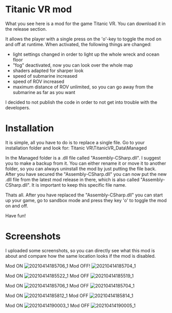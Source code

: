 # Titanic VR mod

What you see here is a mod for the game Titanic VR. You can download it in the release section.

It allows the player with a single press on the 'o'-key to toggle the mod on and off at runtime.
When activated, the following things are changed:
- light settings changed in order to light up the whole wreck and ocean floor
- "fog" deactivated, now you can look over the whole map
- shaders adapted for sharper look
- speed of submarine increased
- speed of ROV increased
- maximum distance of ROV unlimited, so you can go away from the submarine as far as you want

I decided to not publish the code in order to not get into trouble with the developers.

# Installation
It is simple, all you have to do is to replace a single file. Go to your installation folder and look for:
Titanic VR\TitanicVR_Data\Managed

In the Managed folder is a .dll file called "Assembly-CSharp.dll".
I suggest you to make a backup from it. You can either rename it or move it to another folder, so you can always uninstall the mod by just putting the file back.
After you have secured the  "Assembly-CSharp.dll" you can now put the new .dll file from the latest mod release in there, which is also called "Assembly-CSharp.dll". It is important to keep this specific file name.

Thats all. After you have replaced the "Assembly-CSharp.dll" you can start up your game, go to sandbox mode and press they key 'o' to toggle the mod on and off.

Have fun! 

# Screenshots

I uploaded some screenshots, so you can directly see what this mod is about and compare how the same location looks if the mod is disabled.

Mod ON
![20210414185706_1](https://user-images.githubusercontent.com/75583358/114753562-dff4a580-9d57-11eb-980c-ff98d53431b9.jpg)
Mod OFF!
![20210414185704_1](https://user-images.githubusercontent.com/75583358/114753581-e71bb380-9d57-11eb-8ab0-f361b8e9c125.jpg)

Mod ON
![20210414185522_1](https://user-images.githubusercontent.com/75583358/114753024-4d540680-9d57-11eb-99f1-0d58f2763f89.jpg)
Mod OFF
![20210414185519_1](https://user-images.githubusercontent.com/75583358/114753124-652b8a80-9d57-11eb-95dd-42cea7d82cb2.jpg)

Mod ON
![20210414185706_1](https://user-images.githubusercontent.com/75583358/114753158-6ceb2f00-9d57-11eb-93f0-9be7e8daa175.jpg)
Mod OFF
![20210414185704_1](https://user-images.githubusercontent.com/75583358/114753181-7379a680-9d57-11eb-837c-b1358318bb2b.jpg)

Mod ON
![20210414185812_1](https://user-images.githubusercontent.com/75583358/114753260-8c825780-9d57-11eb-8904-725e6c1df00d.jpg)
Mod OFF
![20210414185814_1](https://user-images.githubusercontent.com/75583358/114753282-92783880-9d57-11eb-96ee-fffcb51a0c5a.jpg)

Mod ON
![20210414190003_1](https://user-images.githubusercontent.com/75583358/114753299-9a37dd00-9d57-11eb-811e-2c04627aba00.jpg)
Mod OFF
![20210414190005_1](https://user-images.githubusercontent.com/75583358/114753315-9f952780-9d57-11eb-9605-d78f9a19687a.jpg)

